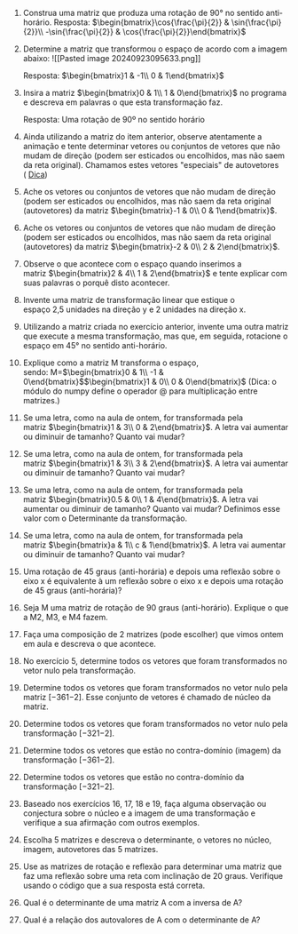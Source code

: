 1. Construa uma matriz que produza uma rotação de 90° no sentido anti-horário.
     Resposta: $\begin{bmatrix}\cos{\frac{\pi}{2}} & \sin{\frac{\pi}{2}}\\ -\sin{\frac{\pi}{2}} & \cos{\frac{\pi}{2}}\end{bmatrix}$
2. Determine a matriz que transformou o espaço de acordo com a imagem abaixo: 
	![[Pasted image 20240923095633.png]]

	Resposta: $\begin{bmatrix}1 & -1\\ 0 & 1\end{bmatrix}$

3. Insira a matriz $\begin{bmatrix}0 & 1\\ 1 & 0\end{bmatrix}$ no programa e descreva em palavras o que esta transformação faz.
     
     Resposta: Uma rotação de 90º no sentido horário
     
1. Ainda utilizando a matriz do item anterior, observe atentamente a animação e tente determinar vetores ou conjuntos de vetores que não mudam de direção (podem ser esticados ou encolhidos, mas não saem da reta original). Chamamos estes vetores "especiais" de autovetores ( [Dica](https://www.google.com/url?q=https%3A%2F%2Fen.wikipedia.org%2Fwiki%2FEigenvalues_and_eigenvectors%23%2Fmedia%2FFile%3AEigenvectors.gif))
    
5. Ache os vetores ou conjuntos de vetores que não mudam de direção (podem ser esticados ou encolhidos, mas não saem da reta original (autovetores) da matriz $\begin{bmatrix}-1 & 0\\ 0 & 1\end{bmatrix}$.
    
6. Ache os vetores ou conjuntos de vetores que não mudam de direção (podem ser esticados ou encolhidos, mas não saem da reta original (autovetores) da matriz $\begin{bmatrix}-2 & 0\\ 2 & 2\end{bmatrix}$.
    
7. Observe o que acontece com o espaço quando inserimos a matriz $\begin{bmatrix}2 & 4\\ 1 & 2\end{bmatrix}$ e tente explicar com suas palavras o porquê disto acontecer.
    
8. Invente uma matriz de transformação linear que estique o espaço 2,5 unidades na direção y e 2 unidades na direção x.
    
9. Utilizando a matriz criada no exercício anterior, invente uma outra matriz que execute a mesma transformação, mas que, em seguida, rotacione o espaço em 45° no sentido anti-horário.
    
10. Explique como a matriz M transforma o espaço, sendo: M=$\begin{bmatrix}0 & 1\\ -1 & 0\end{bmatrix}$$\begin{bmatrix}1 & 0\\ 0 & 0\end{bmatrix}$ (Dica: o módulo do numpy define o operador @ para multiplicação entre matrizes.)
    
11. Se uma letra, como na aula de ontem, for transformada pela matriz $\begin{bmatrix}1 & 3\\ 0 & 2\end{bmatrix}$. A letra vai aumentar ou diminuir de tamanho? Quanto vai mudar?
    
12. Se uma letra, como na aula de ontem, for transformada pela matriz $\begin{bmatrix}1 & 3\\ 3 & 2\end{bmatrix}$. A letra vai aumentar ou diminuir de tamanho? Quanto vai mudar?
    
13. Se uma letra, como na aula de ontem, for transformada pela matriz $\begin{bmatrix}0.5 & 0\\ 1 & 4\end{bmatrix}$. A letra vai aumentar ou diminuir de tamanho? Quanto vai mudar? Definimos esse valor com o Determinante da transformação.
    
14. Se uma letra, como na aula de ontem, for transformada pela matriz $\begin{bmatrix}a & 1\\ c & 1\end{bmatrix}$. A letra vai aumentar ou diminuir de tamanho? Quanto vai mudar?
    
15. Uma rotação de 45 graus (anti-horária) e depois uma reflexão sobre o eixo x é equivalente à um reflexão sobre o eixo x e depois uma rotação de 45 graus (anti-horária)?
    
16. Seja M uma matriz de rotação de 90 graus (anti-horário). Explique o que a M2, M3, e M4 fazem.
    
17. Faça uma composição de 2 matrizes (pode escolher) que vimos ontem em aula e descreva o que acontece.
    
18. No exercício 5, determine todos os vetores que foram transformados no vetor nulo pela transformação.
    
19. Determine todos os vetores que foram transformados no vetor nulo pela matriz [−361−2]. Esse conjunto de vetores é chamado de núcleo da matriz.
    
20. Determine todos os vetores que foram transformados no vetor nulo pela transformação [−321−2].
    
21. Determine todos os vetores que estão no contra-domínio (imagem) da transformação [−361−2].
    
22. Determine todos os vetores que estão no contra-domínio da transformação [−321−2].
    
23. Baseado nos exercícios 16, 17, 18 e 19, faça alguma observação ou conjectura sobre o núcleo e a imagem de uma transformação e verifique a sua afirmação com outros exemplos.
    
24. Escolha 5 matrizes e descreva o determinante, o vetores no núcleo, imagem, autovetores das 5 matrizes.
    
25. Use as matrizes de rotação e reflexão para determinar uma matriz que faz uma reflexão sobre uma reta com inclinação de 20 graus. Verifique usando o código que a sua resposta está correta.
    
26. Qual é o determinante de uma matriz A com a inversa de A?
    
27. Qual é a relação dos autovalores de A com o determinante de A?
